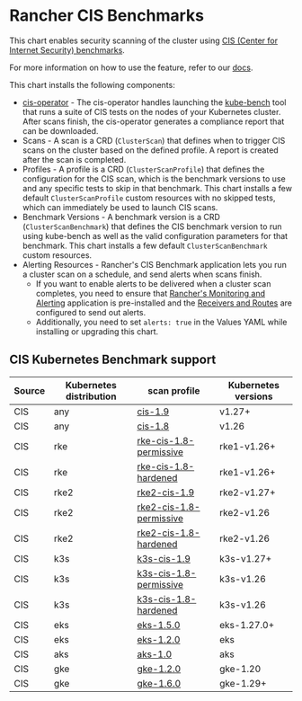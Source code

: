 # Rancher CIS Benchmarks

This chart enables security scanning of the cluster using [CIS (Center for Internet Security) benchmarks](https://www.cisecurity.org/benchmark/kubernetes/).

For more information on how to use the feature, refer to our [docs](https://ranchermanager.docs.rancher.com/v2.10/how-to-guides/advanced-user-guides/cis-scan-guides).

This chart installs the following components:

- [cis-operator](https://github.com/rancher/cis-operator) - The cis-operator handles launching the [kube-bench](https://github.com/aquasecurity/kube-bench) tool that runs a suite of CIS tests on the nodes of your Kubernetes cluster. After scans finish, the cis-operator generates a compliance report that can be downloaded.
- Scans - A scan is a CRD (`ClusterScan`) that defines when to trigger CIS scans on the cluster based on the defined profile. A report is created after the scan is completed.
- Profiles - A profile is a CRD (`ClusterScanProfile`) that defines the configuration for the CIS scan, which is the benchmark versions to use and any specific tests to skip in that benchmark. This chart installs a few default `ClusterScanProfile` custom resources with no skipped tests, which can immediately be used to launch CIS scans.
- Benchmark Versions - A benchmark version is a CRD (`ClusterScanBenchmark`) that defines the CIS benchmark version to run using kube-bench as well as the valid configuration parameters for that benchmark. This chart installs a few default `ClusterScanBenchmark` custom resources.
- Alerting Resources - Rancher's CIS Benchmark application lets you run a cluster scan on a schedule, and send alerts when scans finish.
    - If you want to enable alerts to be delivered when a cluster scan completes, you need to ensure that [Rancher's Monitoring and Alerting](https://rancher.com/docs/rancher/v2.x/en/monitoring-alerting/v2.5/) application is pre-installed and the [Receivers and Routes](https://rancher.com/docs/rancher/v2.x/en/monitoring-alerting/v2.5/configuration/#alertmanager-config) are configured to send out alerts.
    - Additionally, you need to set `alerts: true` in the Values YAML while installing or upgrading this chart.

## CIS Kubernetes Benchmark support

| Source | Kubernetes distribution | scan profile                                                                                                       | Kubernetes versions |
|--------|-------------------------|--------------------------------------------------------------------------------------------------------------------|---------------------|
| CIS    | any                     | [cis-1.9](https://github.com/aquasecurity/kube-bench/tree/main/cfg/cis-1.9)                                                         | v1.27+              |
| CIS    | any                     | [cis-1.8](https://github.com/aquasecurity/kube-bench/tree/main/cfg/cis-1.8)                                                         | v1.26               |
| CIS    | rke                     | [rke-cis-1.8-permissive](https://github.com/rancher/security-scan/tree/release/v0.5/package/cfg/rke-cis-1.8-permissive)                        | rke1-v1.26+         |
| CIS    | rke                     | [rke-cis-1.8-hardened](https://github.com/rancher/security-scan/tree/release/v0.5/package/cfg/rke-cis-1.8-hardened)                          | rke1-v1.26+         |
| CIS    | rke2                    | [rke2-cis-1.9](https://github.com/rancher/security-scan/tree/release/v0.5/package/cfg/rke2-cis-1.9)                                              | rke2-v1.27+         |
| CIS    | rke2                    | [rke2-cis-1.8-permissive](https://github.com/rancher/security-scan/tree/release/v0.5/package/cfg/rke2-cis-1.8-permissive)                       | rke2-v1.26          |
| CIS    | rke2                    | [rke2-cis-1.8-hardened](https://github.com/rancher/security-scan/tree/release/v0.5/package/cfg/rke2-cis-1.8-hardened)                         | rke2-v1.26          |
| CIS    | k3s                     | [k3s-cis-1.9](https://github.com/rancher/security-scan/tree/release/v0.5/package/cfg/k3s-cis-1.9)                                               | k3s-v1.27+          |
| CIS    | k3s                     | [k3s-cis-1.8-permissive](https://github.com/rancher/security-scan/tree/release/v0.5/package/cfg/k3s-cis-1.8-permissive)                        | k3s-v1.26           |
| CIS    | k3s                     | [k3s-cis-1.8-hardened](https://github.com/rancher/security-scan/tree/release/v0.5/package/cfg/k3s-cis-1.8-hardened)                          | k3s-v1.26           |
| CIS    | eks                     | [eks-1.5.0](https://github.com/aquasecurity/kube-bench/tree/main/cfg/eks-1.5.0)                                                         | eks-1.27.0+                 |
| CIS    | eks                     | [eks-1.2.0](https://github.com/aquasecurity/kube-bench/tree/main/cfg/eks-1.2.0)                                                         | eks                 |
| CIS    | aks                     | [aks-1.0](https://github.com/aquasecurity/kube-bench/tree/main/cfg/aks-1.0)                                                         | aks                 |
| CIS    | gke                     | [gke-1.2.0](https://github.com/aquasecurity/kube-bench/tree/main/cfg/gke-1.2.0)                                                         | gke-1.20            |
| CIS    | gke                     | [gke-1.6.0](https://github.com/aquasecurity/kube-bench/tree/main/cfg/gke-1.6.0)                                                         | gke-1.29+           |

